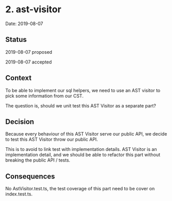 # 2. ast-visitor

Date: 2019-08-07

## Status

2019-08-07 proposed

2019-08-07 accepted

## Context

To be able to implement our sql helpers, we need to use an AST visitor to pick some information from our CST.

The question is, should we unit test this AST Visitor as a separate part?

## Decision

Because every behaviour of this AST Visitor serve our public API, we decide to test this AST Visitor throw our public API.

This is to avoid to link test with implementation details. AST Visitor is an implementation detail, and we should be able to refactor this part without breaking the public API / tests.

## Consequences

No AstVisitor.test.ts, the test coverage of this part need to be cover on index.test.ts.
